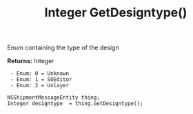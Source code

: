 ﻿---
uid: crmscript_ref_NSShipmentMessageEntity_GetDesigntype
title: Integer GetDesigntype()
intellisense: NSShipmentMessageEntity.GetDesigntype
keywords: NSShipmentMessageEntity, GetDesigntype
so.topic: reference
---

Enum containing the type of the design

**Returns:** Integer

     - Enum: 0 = Unknown 
     - Enum: 1 = SOEditor 
     - Enum: 2 = Unlayer 

```crmscript
NSShipmentMessageEntity thing;
Integer designtype  = thing.GetDesigntype();
```


